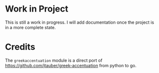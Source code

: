 # Work in Project

This is still a work in progress. I will add documentation once the project is in a more complete state.

# Credits

The `greekaccentuation` module is a direct port of
https://github.com/jtauber/greek-accentuation from python to go.
